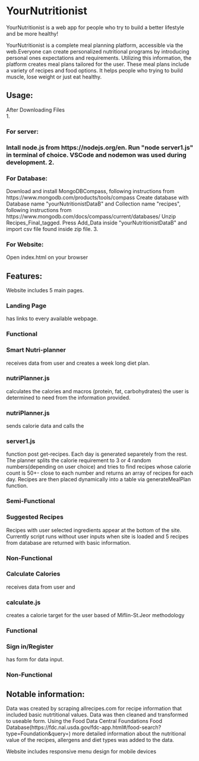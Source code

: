 # YourNutritionist
YourNutritionist is a web app for people who try to build a better lifestyle and be more healthy!

YourNutritionist is a complete meal planning platform,
accessible via the web.Everyone can create personalized nutritional programs by introducing personal ones
expectations and requirements. Utilizing this information, the platform creates
meal plans tailored for the user. These meal plans include a variety of recipes and food options. It helps people 
who trying to build muscle, lose weight or just eat healthy. 

<h2>Usage:</h2>
After Downloading Files
<br>
 1. <h3>For server:<h3> Intall node.js from https://nodejs.org/en. Run "node server1.js" in terminal of choice. VSCode and nodemon was used during development.
 2. <h3>For Database:</h3> Download and install MongoDBCompass, following instructions from https://www.mongodb.com/products/tools/compass
                  Create database with Database name "yourNutritionistDataB" and Collection name "recipes", following instructions from https://www.mongodb.com/docs/compass/current/databases/
                  Unzip Recipes_Final_tagged. Press Add_Data inside "yourNutritionistDataB" and import csv file found inside zip file.
 3. <h3>For Website:</h3>  Open index.html on your browser



<h2>Features:</h2>
 Website includes 5 main pages.
 
 <h3>Landing Page</h3> has links to every available webpage. <h3>Functional</h3>

 <h3>Smart Nutri-planner</h3> receives data from user and creates a week long diet plan. <h3>nutriPlanner.js</h3> calculates the calories and macros (protein, fat, carbohydrates) the user is 
    determined to need from the information provided. <h3>nutriPlanner.js</h3> sends calorie data and calls the <h3>server1.js</h3> function post get-recipes.
    Each day is generated separetely from the rest. The planner splits the calorie requirement to 3 or 4 random numbers(depending on user choice) 
    and tries to find recipes whose calorie count is 50+- close to each number and returns an array of recipes for each day. Recipes are then placed dynamically into a table via generateMealPlan function.
    <h3>Semi-Functional</h3> 

 <h3>Suggested Recipes</h3> Recipes with user selected ingredients appear at the bottom of the site. Currently script runs without user inputs when site is loaded and 5 recipes from database are returned with
    basic information. <h3>Non-Functional</h3>

 <h3>Calculate Calories</h3> receives data from user and <h3>calculate.js</h3> creates a calorie target for the user based of Miflin-St.Jeor methodology <h3>Functional</h3>

 <h3>Sign in/Register</h3>has form for data input. <h3>Non-Functional</h3>

<h2>Notable information:</h2>
 Data was created by scraping allrecipes.com for recipe information that included basic nutrtitional values. 
 Data was then cleaned and transformed to useable form. Using the Food Data Central Foundations Food Database(https://fdc.nal.usda.gov/fdc-app.html#/food-search?type=Foundation&query=) 
 more detailed information about the nutritional value of the recipes, allergens and diet types was added to the data.

 Website includes responsive menu design for mobile devices
 

 


                  
